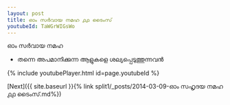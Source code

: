 ```yaml
---
layout: post
title: ഓം സർവായ നമഹ ൧൧ ടൈംസ്
youtubeId: TaWGrWIGsWo
---
```

 
 
 ഓം സർവായ നമഹ 
 
 -  തന്നെ അപമാനിക്കുന്ന ആളുകളെ ശല്യപ്പെടുത്തുന്നവൻ 
 
  
 
  
 
 
 
 
 
 


{% include youtubePlayer.html id=page.youtubeId %}
 
[Next]({{ site.baseurl }}{% link  split1/_posts/2014-03-09-ഓം സഹൃദയ നമഹ ൧൧ ടൈംസ്.md%})
 

